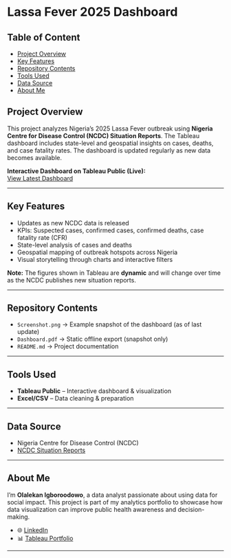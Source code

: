 # Lassa Fever 2025 Dashboard

## Table of Content
- [Project Overview](project-overview)
- [Key Features](key-features)
- [Repository Contents](repository-Contents)
- [Tools Used](Tools-Used)
- [Data Source](Data-Source)
- [About Me](About-Me)
  
## Project Overview
This project analyzes Nigeria’s 2025 Lassa Fever outbreak using **Nigeria Centre for Disease Control (NCDC) Situation Reports**. The Tableau dashboard includes state-level and geospatial insights on cases, deaths, and case fatality rates. The dashboard is updated regularly as new data becomes available.

 **Interactive Dashboard on Tableau Public (Live):**  
 [View Latest Dashboard](https://public.tableau.com/app/profile/olalekan.igboroodowo/viz/LassaFever2025/LassaFever)

---

##  Key Features
- Updates as new NCDC data is released  
- KPIs: Suspected cases, confirmed cases, confirmed deaths, case fatality rate (CFR)  
- State-level analysis of cases and deaths  
- Geospatial mapping of outbreak hotspots across Nigeria  
- Visual storytelling through charts and interactive filters  

 **Note:** The figures shown in Tableau are **dynamic** and will change over time as the NCDC publishes new situation reports.  

---

## Repository Contents
- `Screenshot.png` → Example snapshot of the dashboard (as of last update)  
- `Dashboard.pdf` → Static offline export (snapshot only)  
- `README.md` → Project documentation  

---

##  Tools Used
- **Tableau Public** – Interactive dashboard & visualization  
- **Excel/CSV** – Data cleaning & preparation   

---

##  Data Source
- Nigeria Centre for Disease Control (NCDC)  
-  [NCDC Situation Reports](https://ncdc.gov.ng/diseases/sitreps/?cat=5&name=An%20update%20of%20Lassa%20fever%20outbreak%20in%20Nigeria)

---

##  About Me
I’m **Olalekan Igboroodowo**, a data analyst passionate about using data for social impact. This project is part of my analytics portfolio to showcase how data visualization can improve public health awareness and decision-making.  

- 🌐 [LinkedIn](https://www.linkedin.com/in/olalekan-igboroodowo/)  
- 📊 [Tableau Portfolio](https://public.tableau.com/app/profile/olalekan.igboroodowo)  

---
